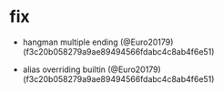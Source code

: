 # fix

* hangman multiple ending (@Euro20179) (f3c20b058279a9ae89494566fdabc4c8ab4f6e51)

* alias overriding builtin (@Euro20179) (f3c20b058279a9ae89494566fdabc4c8ab4f6e51)


